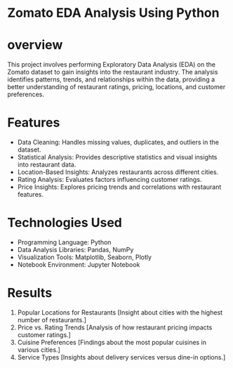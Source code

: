 # Zomato EDA Analysis Using Python
# overview
This project involves performing Exploratory Data Analysis (EDA) on the Zomato dataset to gain insights into the restaurant industry. The analysis identifies patterns, trends, and relationships within the data, providing a better understanding of restaurant ratings, pricing, locations, and customer preferences.
# Features
* Data Cleaning: Handles missing values, duplicates, and outliers in the dataset.
* Statistical Analysis: Provides descriptive statistics and visual insights into restaurant data.
* Location-Based Insights: Analyzes restaurants across different cities.
* Rating Analysis: Evaluates factors influencing customer ratings.
* Price Insights: Explores pricing trends and correlations with restaurant features.
# Technologies Used
* Programming Language: Python
* Data Analysis Libraries: Pandas, NumPy
* Visualization Tools: Matplotlib, Seaborn, Plotly
* Notebook Environment: Jupyter Notebook
# Results
1. Popular Locations for Restaurants
[Insight about cities with the highest number of restaurants.]
2. Price vs. Rating Trends
[Analysis of how restaurant pricing impacts customer ratings.]
3. Cuisine Preferences
[Findings about the most popular cuisines in various cities.]
4. Service Types
[Insights about delivery services versus dine-in options.]
